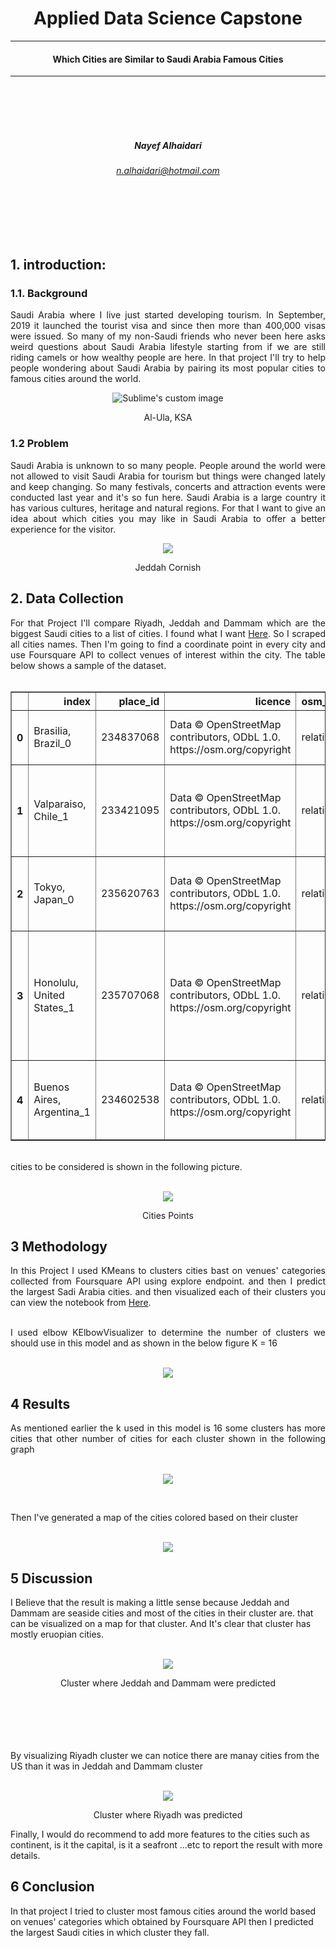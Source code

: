# <div align="center"> Applied Data Science Capstone <div>
---
#### <div align="center"> Which Cities are Similar to Saudi Arabia Famous Cities</div>

---
<br>
<br>
<br>
<br>

##### <div align="center"> Nayef Alhaidari </div>
###### <div align="center"> n.alhaidari@hotmail.com </div>

<br>
<br>
<br>
<br>

## 1. introduction:

### 1.1. Background

<div align="justify">

Saudi Arabia where I live just started developing tourism. In September, 2019 it launched the tourist visa and since then more than 400,000 visas were issued. So many of my non-Saudi friends who never been here asks weird questions about Saudi Arabia lifestyle starting from if we are still riding camels or how wealthy people are here. In that project I'll try to help people wondering about Saudi Arabia by pairing its most popular cities to famous cities around the world.
 </div>

<p align="center"><img src="https://www.arabnews.com/sites/default/files/styles/n_670_395/public/2019/12/31/1908066-659934436.jpg?itok=kXf2B0JM" alt="Sublime's custom image"/></p>
<div align="center">
Al-Ula, KSA

 </div>


<H3 align="Left">
1.2 Problem
</h3>

<div align="justify">

Saudi Arabia is unknown to so many people. People around the world were not allowed to visit Saudi Arabia for tourism but things were changed lately and keep changing. So many festivals, concerts and attraction events were conducted last year and it's so fun here. Saudi Arabia is a large country it has various cultures, heritage and natural regions. For that I want to give an idea about which cities you may like in Saudi Arabia to offer a better experience for the visitor.

 </div>

 <p align="center"><img src="https://www.aecom.com/wp-content/uploads/2020/01/Jeddah-corniche-KSA-1080px-V3.jpg"/></p>
 <div align="center">
 Jeddah Cornish

  </div>

<H2 align="Left">
 2. Data Collection
</H2>
<div align="justify">
For that Project I'll compare Riyadh, Jeddah and Dammam which are the biggest Saudi cities to a list of cities. I found what I want <a href=https://www.listchallenges.com/250-most-famous-cities/html/">Here</a>. So I scraped all cities names. Then I'm going to find a coordinate point in every city and use Foursquare API to collect venues of interest within the city. The table below shows a sample of the dataset.
<br> <br>

 </div>

<table border="1" class="dataframe">  <thead>    <tr style="text-align: right;">      <th></th>      <th>index</th>      <th>place_id</th>      <th>licence</th>      <th>osm_type</th>      <th>osm_id</th>      <th>boundingbox</th>      <th>lat</th>      <th>lon</th>      <th>display_name</th>      <th>class</th>      <th>type</th>      <th>importance</th>      <th>icon</th>      <th>address</th>      <th>city</th>      <th>city_index</th>      <th>lats</th>      <th>lons</th>      <th>area</th>      <th>centre</th>    </tr>  </thead>  <tbody>    <tr>      <th>0</th>      <td>Brasilia, Brazil_0</td>      <td>234837068</td>      <td>Data © OpenStreetMap contributors, ODbL 1.0. https://osm.org/copyright</td>      <td>relation</td>      <td>59470</td>      <td>[-33.8689056, 5.2693306, -73.9830625, -28.6289646]</td>      <td>-10.333333</td>      <td>-53.200000</td>      <td>Brasil</td>      <td>boundary</td>      <td>administrative</td>      <td>0.845577</td>      <td>https://nominatim.openstreetmap.org/images/mapicons/poi_boundary_administrative.p.20.png</td>      <td>{\'country\': \'Brasil\', \'country_code\': \'br\'}</td>      <td>Brasilia, Brazil</td>      <td>0</td>      <td>[-33.8689056, 5.2693306]</td>      <td>[-73.9830625, -28.6289646]</td>      <td>1775.079396</td>      <td>[-14.299787499999999, -51.30601355]</td>    </tr>    <tr>      <th>1</th>      <td>Valparaiso, Chile_1</td>      <td>233421095</td>      <td>Data © OpenStreetMap contributors, ODbL 1.0. https://osm.org/copyright</td>      <td>relation</td>      <td>198847</td>      <td>[-33.9561939, -26.2862267, -109.4548826, -69.9891619]</td>      <td>-32.597609</td>      <td>-70.852975</td>      <td>Región de Valparaíso, Chile</td>      <td>boundary</td>      <td>administrative</td>      <td>0.642216</td>      <td>https://nominatim.openstreetmap.org/images/mapicons/poi_boundary_administrative.p.20.png</td>      <td>{\'state\': \'Región de Valparaíso\', \'country\': \'Chile\', \'country_code\': \'cl\'}</td>      <td>Valparaiso, Chile</td>      <td>1</td>      <td>[-33.9561939, -26.2862267]</td>      <td>[-109.4548826, -69.9891619]</td>      <td>302.700783</td>      <td>[-30.1212103, -89.72202225000001]</td>    </tr>    <tr>      <th>2</th>      <td>Tokyo, Japan_0</td>      <td>235620763</td>      <td>Data © OpenStreetMap contributors, ODbL 1.0. https://osm.org/copyright</td>      <td>relation</td>      <td>1543125</td>      <td>[20.2145811, 35.8984245, 135.8536855, 154.205541]</td>      <td>35.682839</td>      <td>139.759455</td>      <td>東京都, 日本 (Japan)</td>      <td>boundary</td>      <td>administrative</td>      <td>0.859331</td>      <td>https://nominatim.openstreetmap.org/images/mapicons/poi_boundary_administrative.p.20.png</td>      <td>{\'state\': \'東京都\', \'country\': \'日本 (Japan)\', \'country_code\': \'jp\'}</td>      <td>Tokyo, Japan</td>      <td>0</td>      <td>[20.2145811, 35.8984245]</td>      <td>[135.8536855, 154.205541]</td>      <td>287.827628</td>      <td>[28.056502799999997, 145.02961325]</td>    </tr>    <tr>      <th>3</th>      <td>Honolulu, United States_1</td>      <td>235707068</td>      <td>Data © OpenStreetMap contributors, ODbL 1.0. https://osm.org/copyright</td>      <td>relation</td>      <td>3861844</td>      <td>[21.2160765, 28.517269, -178.443593, -157.6158857]</td>      <td>21.468151</td>      <td>-157.960511</td>      <td>Honolulu County, Hawaii, United States of America</td>      <td>boundary</td>      <td>administrative</td>      <td>0.774616</td>      <td>https://nominatim.openstreetmap.org/images/mapicons/poi_boundary_administrative.p.20.png</td>      <td>{\'county\': \'Honolulu County\', \'state\': \'Hawaii\', \'country\': \'United States of America\', \'country_code\': \'us\'}</td>      <td>Honolulu, United States</td>      <td>1</td>      <td>[21.2160765, 28.517269]</td>      <td>[-178.443593, -157.6158857]</td>      <td>152.067100</td>      <td>[24.86667275, -168.02973935]</td>    </tr>    <tr>      <th>4</th>      <td>Buenos Aires, Argentina_1</td>      <td>234602538</td>      <td>Data © OpenStreetMap contributors, ODbL 1.0. https://osm.org/copyright</td>      <td>relation</td>      <td>1632167</td>      <td>[-41.0383393, -33.2616119, -63.3927932, -56.6646715]</td>      <td>-36.378993</td>      <td>-60.385589</td>      <td>Buenos Aires, Argentina</td>      <td>boundary</td>      <td>administrative</td>      <td>0.929989</td>      <td>https://nominatim.openstreetmap.org/images/mapicons/poi_boundary_administrative.p.20.png</td>      <td>{\'state\': \'Buenos Aires\', \'country\': \'Argentina\', \'country_code\': \'ar\'}</td>      <td>Buenos Aires, Argentina</td>      <td>1</td>      <td>[-41.0383393, -33.2616119]</td>      <td>[-63.3927932, -56.6646715]</td>      <td>52.322768</td>      <td>[-37.1499756, -60.02873235]</td>    </tr>  </tbody></table>

<div align="justify"> <br>
cities to be considered is shown in the following picture.
 </div>

<p align="center"> <br> <img src="Vis/map.png"/></p>
<div align="center">
Cities Points

 </div>

 <H2 align="Left">
 3 Methodology
 </H2>

<div align="justify">
In this Project I used KMeans to clusters cities bast on venues' categories collected from Foursquare API using explore endpoint. and then I predict the largest Sadi Arabia cities. and then visualized each of their clusters you can view the notebook from <a href="https://github.com/nalhaidari/Applied_Data_Science_Capstone/tree/master/final_assignment/Notebook/Cities_clustring.ipynb"> Here</a>.
<br><br>

I used elbow KElbowVisualizer to determine the number of clusters we should use in this model and as shown in the below figure K = 16

<p align="center"> <br> <img src="https://raw.githubusercontent.com/nalhaidari/Applied_Data_Science_Capstone/master/final_assignment/Vis/K.png"/></p>
<div align="center">

 </div>


 <H2 align="Left">
 4 Results
 </H2>

 <div align="justify">

 As mentioned earlier the k used in this model is 16 some clusters has more cities that other number of cities for each cluster shown in the following graph
 <p align="center"> <br> <img src="Vis/Cities_Count_Per_Cluster.png"/></p>
 </div>
<br>

Then I've generated a map of the cities colored based on their cluster

<p align="center"> <br> <img src="Vis/clusters_map.png"/></p>
</div>



 <H2 align="Left">
 5 Discussion
 </h3>

I Believe that the result is making a little sense because Jeddah and Dammam are seaside cities and most of the cities in their cluster are. that can be visualized on a map for that cluster. And It's clear that cluster has mostly eruopian cities.
<p align="center"> <br> <img src="Vis/jed_dmm_cluster_map.png"/></p>
</div>
<div align="Center">Cluster where Jeddah and Dammam were predicted</div>
<br>
<br>
<br>

<br>
<br>

By visualizing Riyadh cluster we can notice there are manay cities from the US than it was in Jeddah and Dammam cluster

<p align="center"> <br> <img src="Vis/riyadh_cluster_map.png"/></p>
</div>
<div align="Center">Cluster where Riyadh was predicted</div>

Finally, I would do recommend to add more features to the cities such as continent, is it the capital, is it a seafront ...etc to report the result with more details.


  <H2 align="Left">
  6 Conclusion
  </h3>

In that project I tried to cluster most famous cities around the world based on venues' categories which obtained by Foursquare API then I predicted the largest Saudi cities in which cluster they fall.
